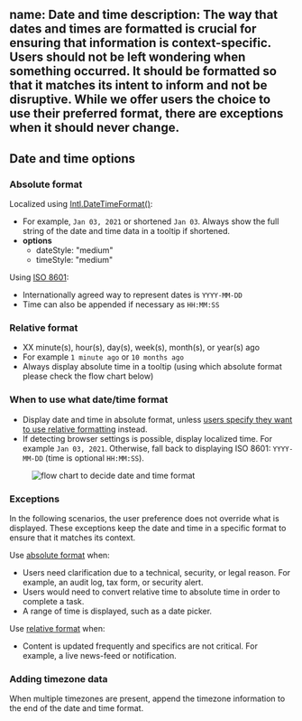 name: Date and time
description: The way that dates and times are formatted is crucial for ensuring that information is context-specific. Users should not be left wondering when something occurred. It should be formatted so that it matches its intent to inform and not be disruptive. While we offer users the choice to use their preferred format, there are exceptions when it should never change. 
---

## Date and time options

### Absolute format

Localized using [Intl.DateTimeFormat()](https://developer.mozilla.org/en-US/docs/Web/JavaScript/Reference/Global_Objects/Intl/DateTimeFormat/DateTimeFormat):
  - For example, `Jan 03, 2021` or shortened `Jan 03`. Always show the full string of the date and time data in a tooltip if shortened.
  - **options**
    - dateStyle: "medium"
    - timeStyle: "medium"

Using [ISO 8601](https://www.iso.org/iso-8601-date-and-time-format.html):
  - Internationally agreed way to represent dates is `YYYY-MM-DD`
  - Time can also be appended if necessary as `HH:MM:SS`

### Relative format

- XX minute(s), hour(s), day(s), week(s), month(s), or year(s) ago
- For example `1 minute ago` or `10 months ago`
- Always display absolute time in a tooltip (using which absolute format please check the flow chart below)

### When to use what date/time format


- Display date and time in absolute format, unless [users specify they want to use relative formatting](https://docs.gitlab.com/ee/user/profile/preferences.html#use-relative-times) instead.
- If detecting browser settings is possible, display localized time. For example `Jan 03, 2021`. Otherwise, fall back to displaying ISO 8601: `YYYY-MM-DD` (time is optional `HH:MM:SS`).

<figure class="figure" role="figure" aria-label="Date picker structure">
  <img class="figure-img" src="/img/Date and time format flow chart.png" alt="flow chart to decide date and time format" role="img" />
</figure>

### Exceptions

In the following scenarios, the user preference does not override what is displayed. These exceptions keep the date and time in a specific format to ensure that it matches its context.

Use [absolute format](#absolute-format) when:
- Users need clarification due to a technical, security, or legal reason. For example, an audit log, tax form, or security alert.
- Users would need to convert relative time to absolute time in order to complete a task.
- A range of time is displayed, such as a date picker.

Use [relative format](#relative-format) when:
- Content is updated frequently and specifics are not critical. For example, a live news-feed or notification.

### Adding timezone data

When multiple timezones are present, append the timezone information to the end of the date and time format.
